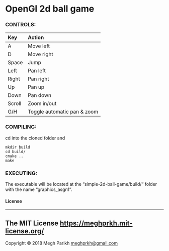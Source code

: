 # OpenGl 2d ball game


### CONTROLS:
|Key         |Action                                  |
|:-------------------------------|:---------------------------------------|
|  A         |      Move left                         |
|  D         |      Move right                        |
|  Space     |      Jump                              |  
|  Left      |      Pan left                          |
|  Right     |      Pan right                         |
|  Up        |      Pan up                            |
|  Down      |      Pan down                          |
|  Scroll    |      Zoom in/out                       |
|  G/H       |      Toggle automatic pan & zoom       |



### COMPILING:
cd into the cloned folder and
```
mkdir build
cd build/
cmake ..
make 
```



### EXECUTING:
The executable will be located at the “simple-2d-ball-game/build/“ folder with the name “graphics_asgn1”.



#### License
-------
The MIT License https://meghprkh.mit-license.org/
-------
Copyright &copy; 2018 Megh Parikh <meghprkh@gmail.com>
